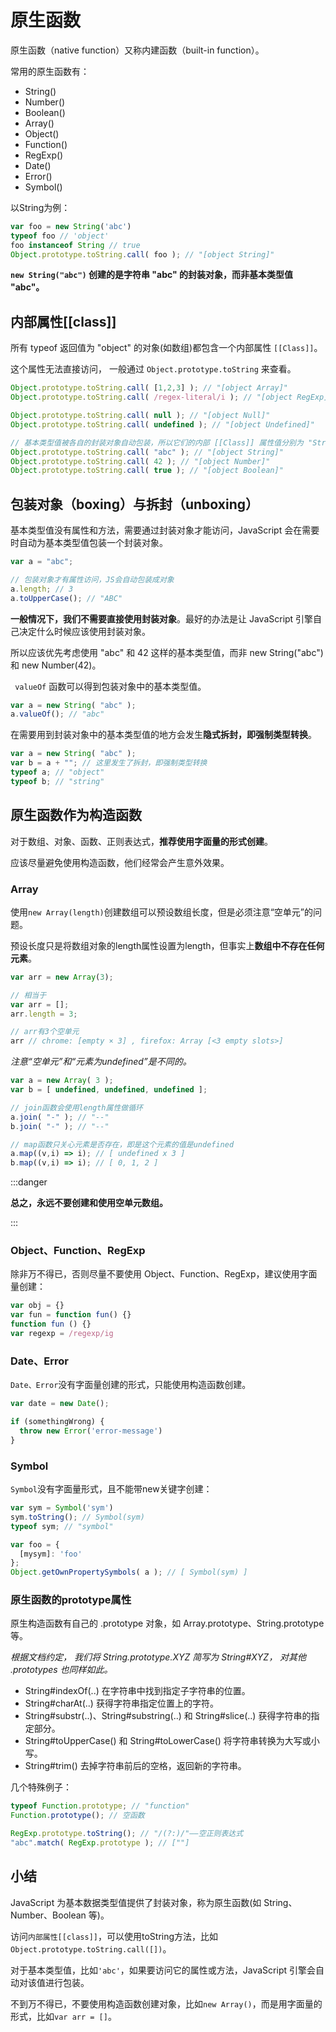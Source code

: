 # 原生函数

原生函数（native function）又称内建函数（built-in function）。

常用的原生函数有：

* String()
* Number()
* Boolean()
* Array()
* Object()
* Function()
* RegExp()
* Date()
* Error()
* Symbol()

以String为例：

```javascript
var foo = new String('abc')
typeof foo // 'object'
foo instanceof String // true
Object.prototype.toString.call( foo ); // "[object String]"
```

**`new String("abc")` 创建的是字符串 "abc" 的封装对象，而非基本类型值 "abc"。**

## 内部属性[[class]]

所有 typeof 返回值为 "object" 的对象(如数组)都包含一个内部属性 `[[Class]]`。

这个属性无法直接访问， 一般通过 `Object.prototype.toString` 来查看。

```javascript
Object.prototype.toString.call( [1,2,3] ); // "[object Array]"
Object.prototype.toString.call( /regex-literal/i ); // "[object RegExp]"

Object.prototype.toString.call( null ); // "[object Null]"
Object.prototype.toString.call( undefined ); // "[object Undefined]"

// 基本类型值被各自的封装对象自动包装，所以它们的内部 [[Class]] 属性值分别为 "String"、"Number" 和 "Boolean"
Object.prototype.toString.call( "abc" ); // "[object String]"
Object.prototype.toString.call( 42 ); // "[object Number]"
Object.prototype.toString.call( true ); // "[object Boolean]"
```

## 包装对象（boxing）与拆封（unboxing）

基本类型值没有属性和方法，需要通过封装对象才能访问，JavaScript 会在需要时自动为基本类型值包装一个封装对象。

```javascript
var a = "abc";

// 包装对象才有属性访问，JS会自动包装成对象
a.length; // 3
a.toUpperCase(); // "ABC"
```

**一般情况下，我们不需要直接使用封装对象**。最好的办法是让 JavaScript 引擎自己决定什么时候应该使用封装对象。

所以应该优先考虑使用 "abc" 和 42 这样的基本类型值，而非 new String("abc") 和 new Number(42)。

` valueOf` 函数可以得到包装对象中的基本类型值。

```javascript
var a = new String( "abc" );
a.valueOf(); // "abc"
```

在需要用到封装对象中的基本类型值的地方会发生**隐式拆封，即强制类型转换**。

```javascript
var a = new String( "abc" );
var b = a + ""; // 这里发生了拆封，即强制类型转换
typeof a; // "object"
typeof b; // "string"
```

## 原生函数作为构造函数

对于数组、对象、函数、正则表达式，**推荐使用字面量的形式创建**。

应该尽量避免使用构造函数，他们经常会产生意外效果。

### Array

使用`new Array(length)`创建数组可以预设数组长度，但是必须注意“空单元”的问题。

预设长度只是将数组对象的length属性设置为length，但事实上**数组中不存在任何元素**。

```javascript
var arr = new Array(3);

// 相当于
var arr = [];
arr.length = 3;

// arr有3个空单元
arr // chrome: [empty × 3] , firefox: Array [<3 empty slots>]
```

**注意*“空单元”*和*“元素为undefined”*是不同的。**

```javascript
var a = new Array( 3 );
var b = [ undefined, undefined, undefined ];

// join函数会使用length属性做循环
a.join( "-" ); // "--"
b.join( "-" ); // "--"

// map函数只关心元素是否存在，即是这个元素的值是undefined
a.map((v,i) => i); // [ undefined x 3 ]
b.map((v,i) => i); // [ 0, 1, 2 ]
```

:::danger

**总之，永远不要创建和使用空单元数组。**

:::

### Object、Function、RegExp

除非万不得已，否则尽量不要使用 Object、Function、RegExp，建议使用字面量创建：

```javascript
var obj = {}
var fun = function fun() {}
function fun () {}
var regexp = /regexp/ig
```

### Date、Error

`Date、Error`没有字面量创建的形式，只能使用构造函数创建。

```javascript
var date = new Date();

if (somethingWrong) {
  throw new Error('error-message')
}
```

### Symbol

`Symbol`没有字面量形式，且不能带new关键字创建：

```javascript
var sym = Symbol('sym')
sym.toString(); // Symbol(sym)
typeof sym; // "symbol"

var foo = {
  [mysym]: 'foo'
};
Object.getOwnPropertySymbols( a ); // [ Symbol(sym) ]
```

### 原生函数的prototype属性

原生构造函数有自己的 .prototype 对象，如 Array.prototype、String.prototype 等。

*根据文档约定， 我们将 String.prototype.XYZ 简写为 String#XYZ， 对其他 .prototypes 也同样如此。*

- String#indexOf(..) 在字符串中找到指定子字符串的位置。
- String#charAt(..) 获得字符串指定位置上的字符。
- String#substr(..)、String#substring(..) 和 String#slice(..) 获得字符串的指定部分。
- String#toUpperCase() 和 String#toLowerCase() 将字符串转换为大写或小写。
- String#trim() 去掉字符串前后的空格，返回新的字符串。

几个特殊例子：

```javascript
typeof Function.prototype; // "function"
Function.prototype(); // 空函数

RegExp.prototype.toString(); // "/(?:)/"——空正则表达式
"abc".match( RegExp.prototype ); // [""]
```

## 小结

JavaScript 为基本数据类型值提供了封装对象，称为原生函数(如 String、Number、Boolean 等)。

访问`内部属性[[class]]`，可以使用toString方法，比如`Object.prototype.toString.call([])`。

对于基本类型值，比如`'abc'`，如果要访问它的属性或方法，JavaScript 引擎会自动对该值进行包装。

不到万不得已，不要使用构造函数创建对象，比如`new Array()`，而是用字面量的形式，比如`var arr = []`。